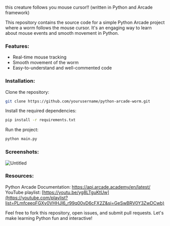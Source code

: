 this creature follows you mouse cursor!! (written in Python and Arcade framework)

This repository contains the source code for a simple Python Arcade project where a worm follows the mouse cursor. It's an engaging way to learn about mouse events and smooth movement in Python.

### Features:
- Real-time mouse tracking
- Smooth movement of the worm
- Easy-to-understand and well-commented code

### Installation:

Clone the repository:
```sh
git clone https://github.com/yourusername/python-arcade-worm.git
```

Install the required dependencies:
```sh
pip install -r requirements.txt
```

Run the project:
```sh
python main.py
```

### Screenshots:
![Untitled](https://github.com/user-attachments/assets/1182c13c-68a8-4311-86e0-b6d27365a88b)


### Resources:
Python Arcade Documentation: https://api.arcade.academy/en/latest/
YouTube playlist: [https://youtu.be/yg8LTguKtUw](https://youtube.com/playlist?list=PLmfceeoFGXy0VHHJI6_r99q00vD6cFX2Z&si=GeSwBRV0Y3ZwDCwb)

Feel free to fork this repository, open issues, and submit pull requests. Let's make learning Python fun and interactive!
